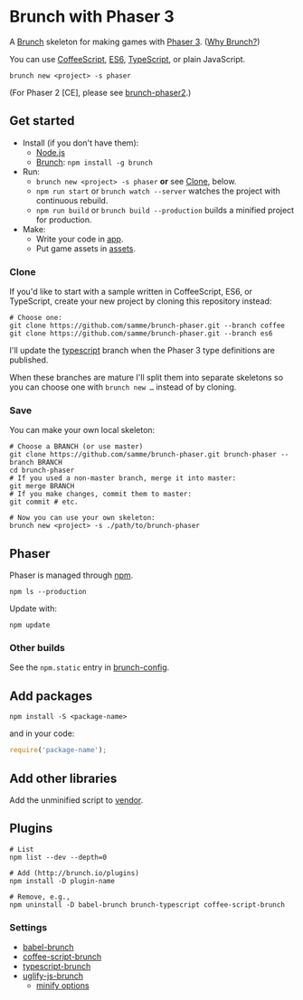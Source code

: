 Brunch with Phaser 3
====================

A [Brunch](http://brunch.io) skeleton for making games with [Phaser 3](http://phaser.io/phaser3). ([Why Brunch?](http://brunch.io/docs/why-brunch))

You can use [CoffeeScript][1], [ES6][2], [TypeScript][3], or plain JavaScript.

    brunch new <project> -s phaser

(For Phaser 2 [CE], please see [brunch-phaser2](https://github.com/samme/brunch-phaser2).)

Get started
-----------

- Install (if you don't have them):
  - [Node.js](https://nodejs.org)
  - [Brunch](http://brunch.io): `npm install -g brunch`
- Run:
  - `brunch new <project> -s phaser` **or** see [Clone](#clone), below.
  - `npm run start` or `brunch watch --server` watches the project with continuous rebuild.
  - `npm run build` or `brunch build --production` builds a minified project for production.
- Make:
  - Write your code in [app](app).
  - Put game assets in [assets](app/static/assets).

### Clone

If you'd like to start with a sample written in CoffeeScript, ES6, or TypeScript, create your new project by cloning this repository instead:

```shell
# Choose one:
git clone https://github.com/samme/brunch-phaser.git --branch coffee
git clone https://github.com/samme/brunch-phaser.git --branch es6
```

I'll update the [typescript](https://github.com/samme/brunch-phaser/tree/typescript) branch when the Phaser 3 type definitions are published.

When these branches are mature I'll split them into separate skeletons so you can choose one with `brunch new …` instead of by cloning.

### Save

You can make your own local skeleton:

```shell
# Choose a BRANCH (or use master)
git clone https://github.com/samme/brunch-phaser.git brunch-phaser --branch BRANCH
cd brunch-phaser
# If you used a non-master branch, merge it into master:
git merge BRANCH
# If you make changes, commit them to master:
git commit # etc.
```

```shell
# Now you can use your own skeleton:
brunch new <project> -s ./path/to/brunch-phaser
```

Phaser
------

Phaser is managed through [npm](https://docs.npmjs.com/cli/npm).

    npm ls --production

Update with:

    npm update

### Other builds

See the `npm.static` entry in [brunch-config](./brunch-config.coffee).

Add packages
------------

    npm install -S <package-name>

and in your code:

```javascript
require('package-name');
```

Add other libraries
-------------------

Add the unminified script to [vendor](vendor).

Plugins
-------

```shell
# List
npm list --dev --depth=0

# Add (http://brunch.io/plugins)
npm install -D plugin-name

# Remove, e.g.,
npm uninstall -D babel-brunch brunch-typescript coffee-script-brunch
```

### Settings

- [babel-brunch](https://www.npmjs.com/package/babel-brunch#configuration)
- [coffee-script-brunch](https://www.npmjs.com/package/coffee-script-brunch#configuration)
- [typescript-brunch](https://www.npmjs.com/package/typescript-brunch#brunch-config)
- [uglify-js-brunch](https://www.npmjs.com/package/uglify-js-brunch#usage)
  - [minify options](https://www.npmjs.com/package/uglify-js#minify-options)

[1]: http://coffeescript.org
[2]: https://developer.mozilla.org/en-US/docs/Web/JavaScript/New_in_JavaScript/ECMAScript_2015_support_in_Mozilla
[3]: https://www.typescriptlang.org
